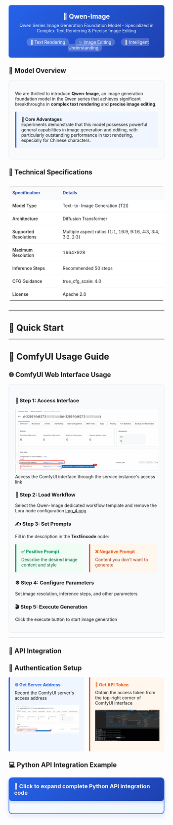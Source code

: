 <div style="background: linear-gradient(135deg, #2563eb, #1e40af); padding: 24px; border-radius: 8px; color: white; text-align: center; margin-bottom: 24px;">
  <h2 style="margin: 0; color: white;">🎨 Qwen-Image</h2>
  <p style="margin: 8px 0 0 0; opacity: 0.9;">Qwen Series Image Generation Foundation Model - Specialized in Complex Text Rendering & Precise Image Editing</p>
  <div style="margin-top: 20px;">
    <span style="background: rgba(255,255,255,0.2); color: white; padding: 4px 12px; border-radius: 12px; font-size: 14px; margin: 0 8px;">🎯 Text Rendering</span>
    <span style="background: rgba(255,255,255,0.2); color: white; padding: 4px 12px; border-radius: 12px; font-size: 14px; margin: 0 8px;">✨ Image Editing</span>
    <span style="background: rgba(255,255,255,0.2); color: white; padding: 4px 12px; border-radius: 12px; font-size: 14px; margin: 0 8px;">🧠 Intelligent Understanding</span>
  </div>
</div>

## 🌟 Model Overview

<div style="background: #f8fafc; border: 1px solid #e2e8f0; border-radius: 8px; padding: 20px; margin: 16px 0;">

We are thrilled to introduce **Qwen-Image**, an image generation foundation model in the Qwen series that achieves significant breakthroughs in **complex text rendering** and **precise image editing**.

<div style="background: #eff6ff; border-left: 4px solid #2563eb; padding: 16px; margin: 16px 0; border-radius: 4px;">
  <strong>🎯 Core Advantages</strong><br>
  Experiments demonstrate that this model possesses powerful general capabilities in image generation and editing, with particularly outstanding performance in text rendering, especially for Chinese characters.
</div>

</div>

## 🔧 Technical Specifications

<div style="overflow-x: auto; margin: 16px 0;">
<table style="width: 100%; border-collapse: collapse; background: white; border-radius: 6px; overflow: hidden; box-shadow: 0 1px 3px rgba(0,0,0,0.1);">
  <thead style="background: #f8fafc;">
    <tr>
      <th style="padding: 12px; text-align: left; border-bottom: 1px solid #e2e8f0; color: #1e40af; font-weight: 600;">Specification</th>
      <th style="padding: 12px; text-align: left; border-bottom: 1px solid #e2e8f0; color: #1e40af; font-weight: 600;">Details</th>
    </tr>
  </thead>
  <tbody>
    <tr>
      <td style="padding: 12px; border-bottom: 1px solid #f1f5f9; font-weight: 500;">Model Type</td>
      <td style="padding: 12px; border-bottom: 1px solid #f1f5f9;">Text-to-Image Generation (T2I)</td>
    </tr>
    <tr>
      <td style="padding: 12px; border-bottom: 1px solid #f1f5f9; font-weight: 500;">Architecture</td>
      <td style="padding: 12px; border-bottom: 1px solid #f1f5f9;">Diffusion Transformer</td>
    </tr>
    <tr>
      <td style="padding: 12px; border-bottom: 1px solid #f1f5f9; font-weight: 500;">Supported Resolutions</td>
      <td style="padding: 12px; border-bottom: 1px solid #f1f5f9;">Multiple aspect ratios (1:1, 16:9, 9:16, 4:3, 3:4, 3:2, 2:3)</td>
    </tr>
    <tr>
      <td style="padding: 12px; border-bottom: 1px solid #f1f5f9; font-weight: 500;">Maximum Resolution</td>
      <td style="padding: 12px; border-bottom: 1px solid #f1f5f9;">1664×928</td>
    </tr>
    <tr>
      <td style="padding: 12px; border-bottom: 1px solid #f1f5f9; font-weight: 500;">Inference Steps</td>
      <td style="padding: 12px; border-bottom: 1px solid #f1f5f9;">Recommended 50 steps</td>
    </tr>
    <tr>
      <td style="padding: 12px; border-bottom: 1px solid #f1f5f9; font-weight: 500;">CFG Guidance</td>
      <td style="padding: 12px; border-bottom: 1px solid #f1f5f9;">true_cfg_scale: 4.0</td>
    </tr>
    <tr>
      <td style="padding: 12px; font-weight: 500;">License</td>
      <td style="padding: 12px;">Apache 2.0</td>
    </tr>
  </tbody>
</table>
</div>

---

# 🚀 Quick Start
---

# 🎨 ComfyUI Usage Guide

## 🌐 ComfyUI Web Interface Usage

<div style="background: #f8fafc; border: 1px solid #e2e8f0; border-radius: 8px; padding: 20px; margin: 16px 0;">

### 📍 Step 1: Access Interface
![img_3.png](img_3.png)
Access the ComfyUI interface through the service instance's access link

### 🔧 Step 2: Load Workflow

Select the Qwen-Image dedicated workflow template and remove the Lora node configuration
[img_4.png](img_4.png)

### ✍️ Step 3: Set Prompts

Fill in the description in the **TextEncode** node:

<div style="display: grid; grid-template-columns: 1fr 1fr; gap: 16px; margin: 16px 0;">

<div style="background: #f0fdf4; border-left: 4px solid #059669; padding: 16px; border-radius: 4px;">
<h4 style="color: #059669; margin: 0 0 8px 0;">✅ Positive Prompt</h4>
<p style="margin: 0; color: #065f46;">Describe the desired image content and style</p>
</div>

<div style="background: #fff7ed; border-left: 4px solid #ea580c; padding: 16px; border-radius: 4px;">
<h4 style="color: #ea580c; margin: 0 0 8px 0;">❌ Negative Prompt</h4>
<p style="margin: 0; color: #9a3412;">Content you don't want to generate</p>
</div>

</div>

### ⚙️ Step 4: Configure Parameters

Set image resolution, inference steps, and other parameters

### 🎬 Step 5: Execute Generation

Click the execute button to start image generation

</div>

---

## 🔌 API Integration

## 🔑 Authentication Setup

<div style="display: grid; grid-template-columns: 1fr 1fr; gap: 16px; margin: 16px 0;">
<div style="background: #eff6ff; border-left: 4px solid #2563eb; padding: 16px; border-radius: 4px;">
<h4 style="color: #2563eb; margin: 0 0 8px 0;">🌐 Get Server Address</h4>
<p style="margin: 0 0 12px 0;">Record the ComfyUI server's access address</p>

![img_3.png](img_3.png)
</div>
<div style="background: #fff7ed; border-left: 4px solid #ea580c; padding: 16px; border-radius: 4px;">
<h4 style="color: #ea580c; margin: 0 0 8px 0;">🔐 Get API Token</h4>
<p style="margin: 0 0 12px 0;">Obtain the access token from the top-right corner of ComfyUI interface</p>

![img_1.png](img_1.png)
</div>

</div>

## 💻 Python API Integration Example

<details style="border: 2px solid #2563eb; border-radius: 12px; padding: 20px; margin: 20px 0; background: linear-gradient(145deg, #f8fafc, #eff6ff); box-shadow: 0 8px 16px rgba(37, 99, 235, 0.15);">
<summary style="font-weight: bold; font-size: 18px; color: white; cursor: pointer; padding: 16px; background: linear-gradient(135deg, #2563eb, #1e40af); border-radius: 8px; margin: -20px -20px 20px -20px; text-shadow: 1px 1px 2px rgba(0,0,0,0.2); transition: all 0.3s ease; display: flex; align-items: center; box-shadow: 0 4px 8px rgba(37, 99, 235, 0.3);">
🐍 Click to expand complete Python API integration code
</summary>

```python
import requests
import json
import uuid
import time
import random
import os

# 🔧 Configuration Parameters
COMFYUI_SERVER = "your-server-address"
COMFYUI_TOKEN = "your-api-token"

# 🎯 Qwen-Image Model Files
UNET_MODEL = "qwen_image_fp8_e4m3fn.safetensors"
CLIP_MODEL = "qwen_2.5_vl_7b_fp8_scaled.safetensors"
VAE_MODEL = "qwen_image_vae.safetensors"

class QwenImageClient:
    def __init__(self, server=COMFYUI_SERVER, token=COMFYUI_TOKEN):
        self.base_url = f"http://{server}"
        self.token = token
        self.client_id = str(uuid.uuid4())
        self.headers = {
            "Content-Type": "application/json",
            **({"Authorization": f"Bearer {token}"} if token else {})
        }

    def generate_image(self, prompt, negative_prompt="", width=1328, height=1328, steps=20, cfg=2.5, shift=3.1, seed=None):
        """🎨 Generate Image"""
        if seed is None:
            seed = random.randint(1, 1000000000000000)
        
        workflow = {
            "3": {
                "inputs": {
                    "seed": seed,
                    "steps": steps,
                    "cfg": cfg,
                    "sampler_name": "euler",
                    "scheduler": "simple",
                    "denoise": 1,
                    "model": ["66", 0],
                    "positive": ["6", 0],
                    "negative": ["7", 0],
                    "latent_image": ["58", 0]
                },
                "class_type": "KSampler",
                "_meta": {
                    "title": "KSampler"
                }
            },
            "6": {
                "inputs": {
                    "text": prompt,
                    "clip": ["38", 0]
                },
                "class_type": "CLIPTextEncode",
                "_meta": {
                    "title": "CLIP Text Encode (Positive Prompt)"
                }
            },
            "7": {
                "inputs": {
                    "text": negative_prompt,
                    "clip": ["38", 0]
                },
                "class_type": "CLIPTextEncode",
                "_meta": {
                    "title": "CLIP Text Encode (Negative Prompt)"
                }
            },
            "8": {
                "inputs": {
                    "samples": ["3", 0],
                    "vae": ["39", 0]
                },
                "class_type": "VAEDecode",
                "_meta": {
                    "title": "VAE Decode"
                }
            },
            "37": {
                "inputs": {
                    "unet_name": UNET_MODEL,
                    "weight_dtype": "default"
                },
                "class_type": "UNETLoader",
                "_meta": {
                    "title": "Load Diffusion Model"
                }
            },
            "38": {
                "inputs": {
                    "clip_name": CLIP_MODEL,
                    "type": "qwen_image",
                    "device": "default"
                },
                "class_type": "CLIPLoader",
                "_meta": {
                    "title": "Load CLIP"
                }
            },
            "39": {
                "inputs": {
                    "vae_name": VAE_MODEL
                },
                "class_type": "VAELoader",
                "_meta": {
                    "title": "Load VAE"
                }
            },
            "58": {
                "inputs": {
                    "width": width,
                    "height": height,
                    "batch_size": 1
                },
                "class_type": "EmptySD3LatentImage",
                "_meta": {
                    "title": "EmptySD3LatentImage"
                }
            },
            "60": {
                "inputs": {
                    "filename_prefix": "qwen-image",
                    "images": ["8", 0]
                },
                "class_type": "SaveImage",
                "_meta": {
                    "title": "Save Image"
                }
            },
            "66": {
                "inputs": {
                    "shift": shift,
                    "model": ["37", 0]
                },
                "class_type": "ModelSamplingAuraFlow",
                "_meta": {
                    "title": "ModelSamplingAuraFlow"
                }
            }
        }

        print("📤 Submitting Qwen-Image generation task...")
        response = requests.post(
            f"{self.base_url}/prompt",
            headers=self.headers,
            json={"prompt": workflow, "client_id": self.client_id}
        )
        
        print(f"API Response: {response.text}")
        result = response.json()
        if "error" in result:
            raise Exception(f"Workflow error: {result['error']}")
        if "prompt_id" not in result:
            raise Exception(f"No prompt_id in response: {result}")
        
        return result["prompt_id"]

    def get_status(self, task_id):
        """📊 Get Task Status"""
        try:
            # Check queue status
            queue_response = requests.get(f"{self.base_url}/queue", headers=self.headers)
            queue_data = queue_response.json()
            
            # Check if in running queue
            if any(item[1] == task_id for item in queue_data.get("queue_running", [])):
                return "processing"
            
            # Check if in pending queue
            if any(item[1] == task_id for item in queue_data.get("queue_pending", [])):
                return "pending"
            
            # Check history
            history_response = requests.get(f"{self.base_url}/history/{task_id}", headers=self.headers)
            if history_response.status_code == 200:
                history = history_response.json()
                if task_id in history:
                    return "completed"
            
            return "processing"
        except Exception as e:
            print(f"Status check error: {e}")
            return "processing"

    def download_image(self, task_id, output_path="qwen_image_output.png"):
        """📥 Download Generated Image"""
        try:
            response = requests.get(f"{self.base_url}/history/{task_id}", headers=self.headers)
            history = response.json()
            
            if task_id in history:
                outputs = history[task_id]['outputs']
                for node_id, output in outputs.items():
                    if 'images' in output:
                        for image_info in output['images']:
                            filename = image_info['filename']
                            image_response = requests.get(
                                f"{self.base_url}/view?filename={filename}",
                                headers=self.headers
                            )
                            
                            with open(output_path, "wb") as f:
                                f.write(image_response.content)
                            
                            return output_path
            
            return None
        except Exception as e:
            print(f"Download error: {e}")
            return None

def main():
    """🚀 Main Function - Execute Qwen-Image Generation Task"""
    client = QwenImageClient()
    
    try:
        print("🎨 Starting Qwen-Image generation task...")
        
        # 🎯 Example Prompt - Hong Kong Neon Street Scene
        prompt = '''A vibrant, warm neon-lit street scene in Hong Kong at the afternoon, with a mix of colorful Chinese and English signs glowing brightly. The atmosphere is lively, cinematic, and rain-washed with reflections on the pavement. The colors are vivid, full of pink, blue, red, and green hues. Crowded buildings with overlapping neon signs. 1980s Hong Kong style. Signs include:
"龍鳳冰室" "金華燒臘" "HAPPY HAIR" "鴻運茶餐廳" "EASY BAR" "永發魚蛋粉" "添記粥麵" "SUNSHINE MOTEL" "美都餐室" "富記糖水" "太平館" "雅芳髮型屋" "STAR KTV" "銀河娛樂城" "百樂門舞廳" "BUBBLE CAFE" "萬豪麻雀館" "CITY LIGHTS BAR" "瑞祥香燭莊" "文記文具" "GOLDEN JADE HOTEL" "LOVELY BEAUTY" "合興百貨" "興旺電器" And the background is warm yellow street and with all stores' lights on.'''
        
        negative_prompt = "low quality, blurry, distorted, bad anatomy, deformed text"
        
        print(f"📝 Prompt: {prompt[:100]}...")
        
        # 🎨 Generate Image
        task_id = client.generate_image(
            prompt=prompt,
            negative_prompt=negative_prompt,
            width=1328,
            height=1328,
            steps=20,
            cfg=2.5,
            shift=3.1
        )
        
        print(f"🆔 Task ID: {task_id}")
        
        # ⏳ Wait for completion
        while True:
            status = client.get_status(task_id)
            print(f"📊 Current status: {status}")
            
            if status == "completed":
                print("✅ Image generation completed!")
                break
            elif status == "failed":
                print("❌ Image generation failed!")
                exit(1)
            
            time.sleep(10)
        
        # 📥 Download image
        output_file = client.download_image(task_id, "qwen_image_hongkong.png")
        if output_file:
            print(f"🎉 Image downloaded successfully! Saved as: {output_file}")
        else:
            print("❌ Image download failed")
    
    except Exception as e:
        print(f"❌ Error: {e}")

# 🎯 Preset Example Functions
def generate_text_examples():
    """📝 Generate Different Types of Text Rendering Examples"""
    client = QwenImageClient()
    
    examples = [
        {
            "name": "Coffee Shop Sign",
            "prompt": '''A cozy coffee shop entrance with a wooden chalkboard sign reading "Qwen Coffee ☕ 通义咖啡" in beautiful handwritten style. Below it shows "今日特价 Today's Special: 拿铁 Latte ¥25". The scene has warm lighting and vintage atmosphere.''',
            "filename": "coffee_shop_sign.png"
        },
        {
            "name": "Math Formula Blackboard",
            "prompt": '''A university classroom blackboard with mathematical equations written in white chalk: "E=mc²", "π≈3.14159265359", "∫f(x)dx", "∑(n=1 to ∞)", "√(a²+b²)=c". The handwriting is clear and academic style.''',
            "filename": "math_blackboard.png"
        },
        {
            "name": "Bilingual Bookstore",
            "prompt": '''A traditional bookstore with bilingual signs: "书香门第 Book Paradise", "新书上架 New Arrivals", "文学小说 Literature", "历史传记 Biography", "儿童读物 Children's Books". Warm wooden shelves filled with books.''',
            "filename": "bilingual_bookstore.png"
        },
        {
            "name": "Japanese Ramen Shop",
            "prompt": '''A Japanese ramen shop with neon signs displaying: "らーめん Ramen", "味噌ラーメン Miso Ramen ¥800", "醤油ラーメン Shoyu Ramen ¥750", "豚骨ラーメン Tonkotsu Ramen ¥850". Traditional red lanterns and warm lighting.''',
            "filename": "ramen_shop_signs.png"
        }
    ]
    
    for example in examples:
        try:
            print(f"\n🎨 Generating example: {example['name']}")
            task_id = client.generate_image(
                prompt=example['prompt'],
                negative_prompt="low quality, blurry, illegible text, distorted characters",
                width=1328,
                height=1328,
                steps=20,
                cfg=2.5
            )
            
            # Wait for completion
            while client.get_status(task_id) != "completed":
                time.sleep(5)
            
            # Download
            output_file = client.download_image(task_id, example['filename'])
            if output_file:
                print(f"✅ {example['name']} generation completed: {output_file}")
            
        except Exception as e:
            print(f"❌ {example['name']} generation failed: {e}")

if __name__ == "__main__":
    # Run main example
    main()
    
    # Optional: Run multiple text rendering examples
    # generate_text_examples()

```
</details>